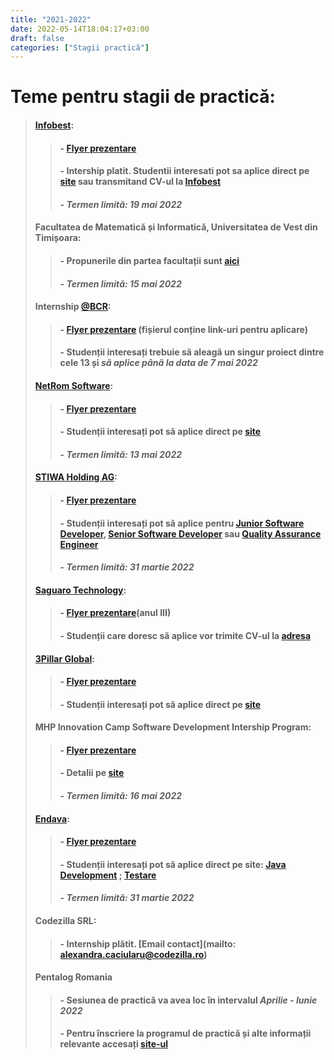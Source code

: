 ```yaml
---
title: "2021-2022"
date: 2022-05-14T18:04:17+03:00
draft: false
categories: ["Stagii practică"]
---
```

# Teme pentru stagii de practică:

>#### [Infobest](https://www.infobest.ro/):
>
>>#### - [Flyer prezentare](https://drive.google.com/file/d/1AJ0aZizNNcCN8HxeExMw0D7QSnk8Gk75/view?usp=sharing)
>>#### - Intership platit. Studentii interesati pot sa aplice direct pe [site](https://www.infobest.ro/careers/interships/software-development/) sau transmitand CV-ul la [Infobest](mailto:recruiting@infobest.ro)
>>#### - ***Termen limită: 19 mai 2022***
>
>#### Facultatea de Matematică și Informatică, Universitatea de Vest din Timișoara:
>
>>#### - Propunerile din partea facultații sunt [aici](https://drive.google.com/file/d/1GhgYlHJE0vEqfEoYjA6ZSzcHFBFLV4yd/view?usp=sharing)
>>#### - ***Termen limită: 15 mai 2022***
>
>#### Internship [@BCR](https://www.bcr.ro/r):
>
>>#### - [Flyer prezentare](https://drive.google.com/file/d/15BM91NIxVQp7EgS0OM5fQ_v4l-3EgQtT/view?usp=sharing) (fișierul conține link-uri pentru aplicare)
>>#### - Studenții interesați trebuie să aleagă un singur proiect dintre cele 13 și ***să aplice până la data de 7 mai 2022***
>
>#### [NetRom Software](https://www.netromsoftware.ro/):
>
>>#### - [Flyer prezentare](https://drive.google.com/file/d/1sEvy8fvp7EANfxG6t7dU5vzdb4Kg_hWR/view?usp=sharing)
>>#### -  Studenții interesați pot să aplice direct pe [site](https://www.netromsoftware.ro/student-registration)
>>#### - ***Termen limită: 13 mai 2022***
>
>#### [STIWA Holding AG](https://www.stiwa.com/en/):
>
>>#### - [Flyer prezentare](https://drive.google.com/file/d/18urxLN4GcQRVOjHfwpYtRs8FqMW1xXNc/view?usp=sharing)
>>#### - Studenții interesați pot să aplice pentru [Junior Software Developer](https://drive.google.com/file/d/1agt3GQfpdhl062_H1oxTw_g07Dbgc63x/view?usp=sharing), [Senior Software Developer](https://drive.google.com/file/d/19ayDBc2YYXLwhcnQ-s14mv90JtSCgNGR/view?usp=sharing) sau [Quality Assurance Engineer](https://drive.google.com/file/d/12c_j-dyJaDkBs6CCJYC6t7IKAO_6Gw_g/view?usp=sharing)
>>#### - ***Termen limită: 31 martie 2022***
>
>#### [Saguaro Technology](https://www.saguarotech.net/):
>
>>#### - [Flyer prezentare](https://drive.google.com/file/d/1OrSJG0527WMtXO2SFzHLimdghLEHHpqs/view?usp=sharing)(anul III)
>>#### - Studenții care doresc să aplice vor trimite CV-ul la [adresa](hr@saguarotech.net)
>
>#### [3Pillar Global](https://www.3pillarglobal.com/):
>
>>#### - [Flyer prezentare](https://drive.google.com/file/d/1NDgoJFI1XE9xcNRpbm-zSJPGW2n-GBPi/view?usp=sharing)
>>#### - Studenții interesați pot să aplice direct pe [site](https://jobs.lever.co/3pillarglobal/8030712e-f4d2-42d1-aa64-2c7c0db49306)
>
>#### MHP Innovation Camp Software Development Intership Program:
>
>>#### - [Flyer prezentare](https://drive.google.com/file/d/1VCqyVh6MFzPjVJf8gvhQqOTSG6iK6HOA/view?usp=sharing)
>>#### - Detalii pe [site](https://jobs.mhp.com)
>>#### - ***Termen limită: 16 mai 2022***
>
>#### [Endava](https://www.endava.com/en):
>
>>#### - [Flyer prezentare](https://drive.google.com/file/d/1B-7ZXRUgpeVWSZbvPeJpbGt8_eR84NEW/view?usp=sharing)
>>#### - Studenții interesați pot să aplice direct pe site: [Java Development](https://qr.page/g/2n0F4MWkPOP) ; [Testare](https://qr.page/g/2S1mI5S1mFs)
>>#### - ***Termen limită: 31 martie 2022***
>
>#### Codezilla SRL:
>
>>#### - Internship plătit. [Email contact](mailto: alexandra.caciularu@codezilla.ro)
>
>#### Pentalog Romania
>
>>#### - Sesiunea de practică va avea loc în intervalul ***Aprilie - Iunie 2022***
>>#### - Pentru înscriere la programul de practică și alte informații relevante accesați [site-ul](https://ww.pentalog.com/pregatit-pentru-maine/)
